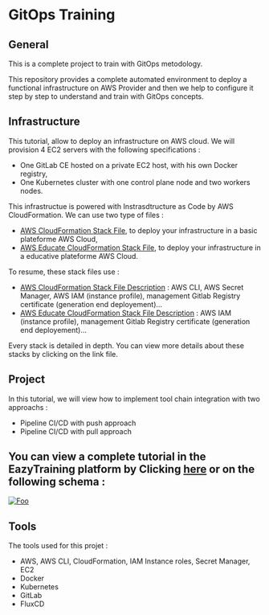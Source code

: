 # GitOps Training

## General

This is a complete project to train with GitOps metodology.

This repository provides a complete automated environment to deploy a functional infrastructure on AWS Provider and then we help to configure it step by step to understand and train with GitOps concepts.

## Infrastructure

This tutorial, allow to deploy an infrastructure on AWS cloud. We will provision 4 EC2 servers with the following specifications :
- One GitLab CE hosted on a private EC2 host, with his own Docker registry,
- One Kubernetes cluster with one control plane node and two workers nodes.

This infrastructue is powered with Instrasdtructure as Code by AWS CloudFormation. We can use two type of files :
- [AWS CloudFormation Stack File](https://github.com/samiamoura/gitops-training/blob/master/aws-stack/stack-GitOps.yml), to deploy your infrastructure in a basic plateforme AWS Cloud,
- [AWS Educate CloudFormation Stack File](https://github.com/samiamoura/gitops-training/blob/master/aws-educate-stack/stack-GitOps-educate.yml), to deploy your infrastructure in a educative plateforme AWS Cloud.

To resume, these stack files use : 
- [AWS CloudFormation Stack File Description](https://github.com/samiamoura/gitops-training/tree/master/aws-stack) : AWS CLI, AWS Secret Manager, AWS IAM (instance profile), management Gitlab Registry certificate (generation end deployement)...
- [AWS Educate CloudFormation Stack File Description](https://github.com/samiamoura/gitops-training/tree/master/aws-educate-stack) : AWS IAM (instance profile), management Gitlab Registry certificate (generation end deployement)...

Every stack is detailed in depth. You can view more details about these stacks by clicking on the link file.

## Project

In this tutorial, we will view how to implement tool chain integration with two approachs :
- Pipeline CI/CD with push approach 
- Pipeline CI/CD with pull approach

## You can view a complete tutorial in the EazyTraining platform by Clicking [here](https://bit.ly/2BzEgYy) or on the following schema : 

[![Foo](https://user-images.githubusercontent.com/58267422/88659401-499f2780-d0d5-11ea-92b3-bfcfe02c53bf.png)](https://bit.ly/2BzEgYy)

## Tools

The tools used for this projet :
- AWS, AWS CLI, CloudFormation, IAM Instance roles, Secret Manager, EC2
- Docker 
- Kubernetes 
- GitLab
- FluxCD

